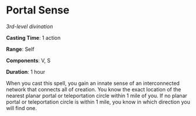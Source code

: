 # Portal Sense
*3rd-level divination*

**Casting Time**: 1 action

**Range**: Self

**Components**: V, S

**Duration**: 1 hour

When you cast this spell, you gain an innate sense of an interconnected network that connects all of creation. You know the exact location of the nearest planar portal or teleportation circle within 1 mile of you. If no planar portal or teleportation circle is within 1 mile, you know in which direction you will find one.
